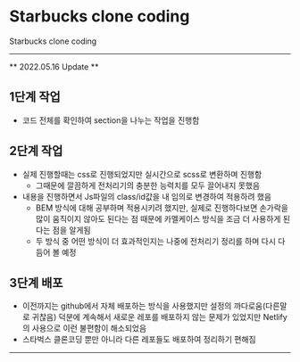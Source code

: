 # Starbucks clone coding
Starbucks clone coding 
___
** 2022.05.16 Update **

## 1단계 작업
- 코드 전체를 확인하여 section을 나누는 작업을 진행함

## 2단계 작업
- 실제 진행할때는 css로 진행되었지만 실시간으로 scss로 변환하며 진행함
  - 그때문에 깔끔하게 전처리기의 충분한 능력치를 모두 끌어내지 못했음
- 내용을 진행하면서 Js파일의 class/id값을 내 임의로 변경하여 적용하려 했음
  - BEM 방식에 대해 공부하며 적용시키려 했지만, 실제로 진행하다보면 손가락을 많이 움직이지 않아도 된다는 점 때문에 카멜케이스 방식을 조금 더 사용하게 된다는 점을 알게됨
  - 두 방식 중 어떤 방식이 더 효과적인지는 나중에 전처리기 정리를 하며 다시 다듬어 볼 예정

## 3단계 배포
- 이전까지는 github에서 자체 배포하는 방식을 사용했지만 설정의 까다로움(다른말로 귀찮음) 덕분에 계속해서 새로운 레포를 배포하지 않는 문제가 있었지만 Netlify의 사용으로 이런 불편함이 해소되었음
- 스타벅스 클론코딩 뿐만 아니라 다른 레포들도 배포하여 정리하기 편해짐

---